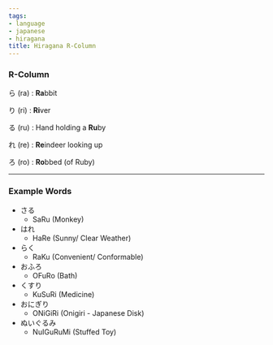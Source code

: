 ```yaml
---
tags:
- language
- japanese
- hiragana
title: Hiragana R-Column
---
```


### R-Column

ら (ra) : **Ra**bbit

り (ri) : **Ri**ver

る (ru) : Hand holding a **Ru**by

れ (re) : **Re**indeer looking up

ろ (ro) : **Ro**bbed (of Ruby)

---

### Example Words

* さる
	* SaRu (Monkey)
* はれ
	* HaRe (Sunny/ Clear Weather)
* らく
	* RaKu (Convenient/ Conformable)
* おふろ
	* OFuRo (Bath)
* くすり
	* KuSuRi (Medicine)
* おにぎり
	* ONiGiRi (Onigiri - Japanese Disk)
* ぬいぐるみ
	* NuIGuRuMi (Stuffed Toy)